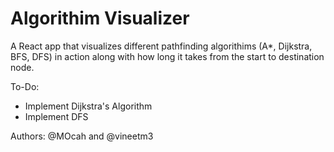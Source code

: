 # Algorithim Visualizer

A React app that visualizes different pathfinding algorithims (A*, Dijkstra, BFS, DFS) in action along with how long it takes from the start to destination node.

To-Do:
- Implement Dijkstra's Algorithm
- Implement DFS

Authors: @MOcah and @vineetm3
